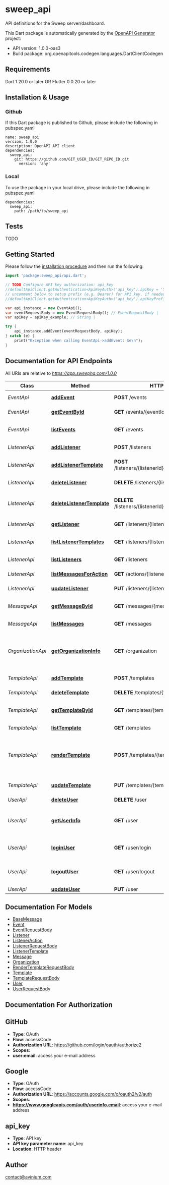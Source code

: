 # sweep_api
API definitions for the Sweep server/dashboard.

This Dart package is automatically generated by the [OpenAPI Generator](https://openapi-generator.tech) project:

- API version: 1.0.0-oas3
- Build package: org.openapitools.codegen.languages.DartClientCodegen

## Requirements

Dart 1.20.0 or later OR Flutter 0.0.20 or later

## Installation & Usage

### Github
If this Dart package is published to Github, please include the following in pubspec.yaml
```
name: sweep_api
version: 1.0.0
description: OpenAPI API client
dependencies:
  sweep_api:
    git: https://github.com/GIT_USER_ID/GIT_REPO_ID.git
      version: 'any'
```

### Local
To use the package in your local drive, please include the following in pubspec.yaml
```
dependencies:
  sweep_api:
    path: /path/to/sweep_api
```

## Tests

TODO

## Getting Started

Please follow the [installation procedure](#installation--usage) and then run the following:

```dart
import 'package:sweep_api/api.dart';

// TODO Configure API key authorization: api_key
//defaultApiClient.getAuthentication<ApiKeyAuth>('api_key').apiKey = 'YOUR_API_KEY';
// uncomment below to setup prefix (e.g. Bearer) for API key, if needed
//defaultApiClient.getAuthentication<ApiKeyAuth>('api_key').apiKeyPrefix = 'Bearer';

var api_instance = new EventApi();
var eventRequestBody = new EventRequestBody(); // EventRequestBody | 
var apiKey = apiKey_example; // String | 

try {
    api_instance.addEvent(eventRequestBody, apiKey);
} catch (e) {
    print("Exception when calling EventApi->addEvent: $e\n");
}

```

## Documentation for API Endpoints

All URIs are relative to *https://app.sweephq.com/1.0.0*

Class | Method | HTTP request | Description
------------ | ------------- | ------------- | -------------
*EventApi* | [**addEvent**](docs\/EventApi.md#addevent) | **POST** /events | Raise an event
*EventApi* | [**getEventById**](docs\/EventApi.md#geteventbyid) | **GET** /events/{eventId} | Find raised event by ID
*EventApi* | [**listEvents**](docs\/EventApi.md#listevents) | **GET** /events | List all received events
*ListenerApi* | [**addListener**](docs\/ListenerApi.md#addlistener) | **POST** /listeners | Create a new Listener
*ListenerApi* | [**addListenerTemplate**](docs\/ListenerApi.md#addlistenertemplate) | **POST** /listeners/{listenerId}/templates/{templateId} | Associates a Template to a Listener
*ListenerApi* | [**deleteListener**](docs\/ListenerApi.md#deletelistener) | **DELETE** /listeners/{listenerId} | Deletes a Listener
*ListenerApi* | [**deleteListenerTemplate**](docs\/ListenerApi.md#deletelistenertemplate) | **DELETE** /listeners/{listenerId}/templates/{templateId} | Disassociates a Template from a Listener
*ListenerApi* | [**getListener**](docs\/ListenerApi.md#getlistener) | **GET** /listeners/{listenerId} | Get a listener by ID
*ListenerApi* | [**listListenerTemplates**](docs\/ListenerApi.md#listlistenertemplates) | **GET** /listeners/{listenerId}/templates | List Templates for Listener
*ListenerApi* | [**listListeners**](docs\/ListenerApi.md#listlisteners) | **GET** /listeners | List all Listeners
*ListenerApi* | [**listMessagesForAction**](docs\/ListenerApi.md#listmessagesforaction) | **GET** /actions/{listenerActionId}/messages | List all messages
*ListenerApi* | [**updateListener**](docs\/ListenerApi.md#updatelistener) | **PUT** /listeners/{listenerId} | Updates a Listener
*MessageApi* | [**getMessageById**](docs\/MessageApi.md#getmessagebyid) | **GET** /messages/{messageId} | Find message by ID
*MessageApi* | [**listMessages**](docs\/MessageApi.md#listmessages) | **GET** /messages | List all messages
*OrganizationApi* | [**getOrganizationInfo**](docs\/OrganizationApi.md#getorganizationinfo) | **GET** /organization | Get organization info for the currently authenticated context
*TemplateApi* | [**addTemplate**](docs\/TemplateApi.md#addtemplate) | **POST** /templates | Create a new Template
*TemplateApi* | [**deleteTemplate**](docs\/TemplateApi.md#deletetemplate) | **DELETE** /templates/{templateId} | Deletes a Template
*TemplateApi* | [**getTemplateById**](docs\/TemplateApi.md#gettemplatebyid) | **GET** /templates/{templateId} | Find Template by ID
*TemplateApi* | [**listTemplate**](docs\/TemplateApi.md#listtemplate) | **GET** /templates | List all Templates
*TemplateApi* | [**renderTemplate**](docs\/TemplateApi.md#rendertemplate) | **POST** /templates/{templateId}/render | Renders a template using the provided event parameters
*TemplateApi* | [**updateTemplate**](docs\/TemplateApi.md#updatetemplate) | **PUT** /templates/{templateId} | Update an existing Template
*UserApi* | [**deleteUser**](docs\/UserApi.md#deleteuser) | **DELETE** /user | Delete user
*UserApi* | [**getUserInfo**](docs\/UserApi.md#getuserinfo) | **GET** /user | Get user info for the currently authenticated user
*UserApi* | [**loginUser**](docs\/UserApi.md#loginuser) | **GET** /user/login | Logs user into the system
*UserApi* | [**logoutUser**](docs\/UserApi.md#logoutuser) | **GET** /user/logout | Logs out current logged in user session
*UserApi* | [**updateUser**](docs\/UserApi.md#updateuser) | **PUT** /user | Updated user


## Documentation For Models

 - [BaseMessage](docs\/BaseMessage.md)
 - [Event](docs\/Event.md)
 - [EventRequestBody](docs\/EventRequestBody.md)
 - [Listener](docs\/Listener.md)
 - [ListenerAction](docs\/ListenerAction.md)
 - [ListenerRequestBody](docs\/ListenerRequestBody.md)
 - [ListenerTemplate](docs\/ListenerTemplate.md)
 - [Message](docs\/Message.md)
 - [Organization](docs\/Organization.md)
 - [RenderTemplateRequestBody](docs\/RenderTemplateRequestBody.md)
 - [Template](docs\/Template.md)
 - [TemplateRequestBody](docs\/TemplateRequestBody.md)
 - [User](docs\/User.md)
 - [UserRequestBody](docs\/UserRequestBody.md)


## Documentation For Authorization


## GitHub

- **Type**: OAuth
- **Flow**: accessCode
- **Authorization URL**: https://github.com/login/oauth/authorize2
- **Scopes**: 
 - **user:email**: access your e-mail address

## Google

- **Type**: OAuth
- **Flow**: accessCode
- **Authorization URL**: https://accounts.google.com/o/oauth2/v2/auth
- **Scopes**: 
 - **https://www.googleapis.com/auth/userinfo.email**: access your e-mail address

## api_key

- **Type**: API key
- **API key parameter name**: api_key
- **Location**: HTTP header


## Author

contact@avinium.com


